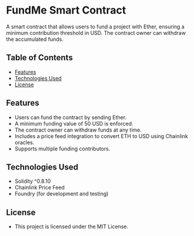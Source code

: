 # FundMe Smart Contract

A smart contract that allows users to fund a project with Ether, ensuring a minimum contribution threshold in USD. The contract owner can withdraw the accumulated funds.

## Table of Contents

- [Features](#features)
- [Technologies Used](#technologies-used)
- [License](#license)

## Features

- Users can fund the contract by sending Ether.
- A minimum funding value of 50 USD is enforced.
- The contract owner can withdraw funds at any time.
- Includes a price feed integration to convert ETH to USD using Chainlink oracles.
- Supports multiple funding contributors.

## Technologies Used

- Solidity ^0.8.10
- Chainlink Price Feed
- Foundry (for development and testing)

## License

- This project is licensed under the MIT License. 

